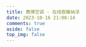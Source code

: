 ```yaml
---
title: 赛博空调 - 在线取暖纳凉
date: 2023-10-16 21:08:14
comments: true
aside: false
top_img: false
---
```

<style>
.copyright-box a {
  border-bottom: none !important;
  padding: 0 !important;
}
</style>

<div id="air-conditioner-vue"></div>
<script defer data-pjax src='/js/air-conditioner.js'></script>